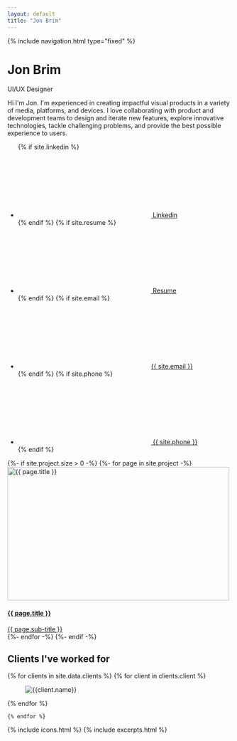 ```yaml
---
layout: default
title: "Jon Brim"
---
```

{% include navigation.html type="fixed" %}
<main class="home section" >
  <div id="about-me" class="page page_static">
    <h1 class="page_title sticky_trigger">
      Jon Brim
    </h1>
    <span class="page_sub-title" >
      UI/UX Designer
    </span>
    <p>
      Hi I'm Jon. I'm experienced in creating impactful visual products in a variety of media, platforms, and devices. I love collaborating with product and development teams to design and iterate new features, explore innovative technologies, tackle challenging problems, and provide the best possible experience to users.
    </p>
    <ul class="social_list">
      {% if site.linkedin %}
      <a href="{{ site.linkedin | prepend: 'https://www.linkedin.com/in/' }}" rel="external" target="blank" class="social_item"><li class="social_item_content"><span class="icon"><svg><use href="#icon_linkedin" /></svg></span> Linkedin</li></a>
      {% endif %}
      {% if site.resume %}
      <a href="{{ site.resume }}" target="blank" class="social_item"><li class="social_item_content"><span class="icon"><svg><use href="#icon_resume" /></svg></span> Resume</li></a>
      {% endif %}
      {% if site.email %}
      <a href="{{ site.email | prepend: 'mailto:' }}" class="social_item"><li class="social_item_content"><span class="icon"><svg><use href="#icon_mail" /></svg></span>{{ site.email }}</li></a>
      {% endif %}
      {% if site.phone %}
      <a href="{{ site.phone | prepend: 'tel:+1' | remove: '(' | remove: ')' | remove: '-' | remove: ' ' }}" class="social_item"><li class="social_item_content"><span class="icon"><svg><use href="#icon_phone" /></svg></span> {{ site.phone }}</li></a>
      {% endif %}
    </ul>
  </div>
  {%- if site.project.size > 0 -%}
      {%- for page in site.project -%}
          <a 
            id="{{ page.title | replace: ' ', '-' | downcase }}" 
            class="page page_link" 
            href="{{ page.url | relative_url }}" 
            {% if page.thumbnail_background-color %} 
              style="background-color:{{ page.thumbnail_background-color }}"
            {% endif %}
          >
            <img 
              src="{{ page.thumbnail }}"
              class="thumbnail"
              width="500px"
              height="300px"
              alt="{{ page.title }}"
            >
            <div class="scrim">
              <h4 class="title">{{ page.title }}</h4>
              <span class="sub-title">{{ page.sub-title }}</span>
            </div>
          </a>
      {%- endfor -%}
  {%- endif -%}
</main>
<section id="clients" class="clients">
  <h2>
    Clients I've worked for
  </h2>
  <article>
    {% for clients in site.data.clients %}
      {% for client in clients.client %}
        <figure id="client-{{client.name | replace: ' ', '-' | downcase }}" aria-label="{{client.name}}">
          <img src="{{ clients.folder }}{{ client.logo }}" alt="{{client.name}}">
        </figure>
      {% endfor %}  
      
    {% endfor %}  
  </article>
</section>
{% include icons.html %}
{% include excerpts.html %}
